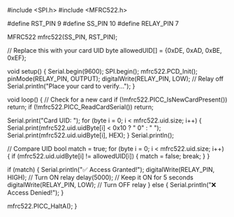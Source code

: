 #include <SPI.h>
#include <MFRC522.h>

#define RST_PIN 9
#define SS_PIN 10
#define RELAY_PIN 7

MFRC522 mfrc522(SS_PIN, RST_PIN);

// Replace this with your card UID
byte allowedUID[] = {0xDE, 0xAD, 0xBE, 0xEF};

void setup() {
  Serial.begin(9600);
  SPI.begin();
  mfrc522.PCD_Init();
  pinMode(RELAY_PIN, OUTPUT);
  digitalWrite(RELAY_PIN, LOW); // Relay off
  Serial.println("Place your card to verify...");
}

void loop() {
  // Check for a new card
  if (!mfrc522.PICC_IsNewCardPresent()) return;
  if (!mfrc522.PICC_ReadCardSerial()) return;

  Serial.print("Card UID: ");
  for (byte i = 0; i < mfrc522.uid.size; i++) {
    Serial.print(mfrc522.uid.uidByte[i] < 0x10 ? " 0" : " ");
    Serial.print(mfrc522.uid.uidByte[i], HEX);
  }
  Serial.println();

  // Compare UID
  bool match = true;
  for (byte i = 0; i < mfrc522.uid.size; i++) {
    if (mfrc522.uid.uidByte[i] != allowedUID[i]) {
      match = false;
      break;
    }
  }

  if (match) {
    Serial.println("✅ Access Granted!");
    digitalWrite(RELAY_PIN, HIGH); // Turn ON relay
    delay(5000);                   // Keep it ON for 5 seconds
    digitalWrite(RELAY_PIN, LOW);  // Turn OFF relay
  } else {
    Serial.println("❌ Access Denied!");
  }

  mfrc522.PICC_HaltA();
}
